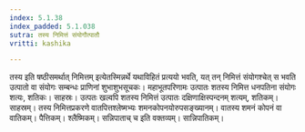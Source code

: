```yaml
---
index: 5.1.38
index_padded: 5.1.038
sutra: तस्य निमित्तं संयोगौत्पातौ
vritti: kashika

---
```

तस्य इति षष्ठीसमर्थात् निमित्तम् इत्येतस्मिन्नर्थे यथाविहितं प्रत्ययो भवति, यत् तन् निमित्तं संयोगश्चेत् स भवति उत्पातो वा संयोगः सम्बन्धः प्राणिनां शुभाशुभसूचकः। महाभूतपरिणामः उत्पातः शतस्य निमित्त धनपतिना संयोगः शत्यः, शतिकः। साहस्रः। उत्पतः खल्वपि शतस्य निमित्तं उत्पातः दक्षिणाक्षिस्पन्दनम् शत्यम्, शतिकम्। साहस्रम्। तस्य निमित्तप्रकरणे वातपित्तश्लेष्मभ्यः शमनकोपनयोरुपसङ्ख्यानम्। वातस्य शमनं कोपनं वा वातिकम्। पैत्तिकम्। श्लैष्मिकम्। सन्निपाताच् च इति वक्तव्यम्। सान्निपातिकम्।